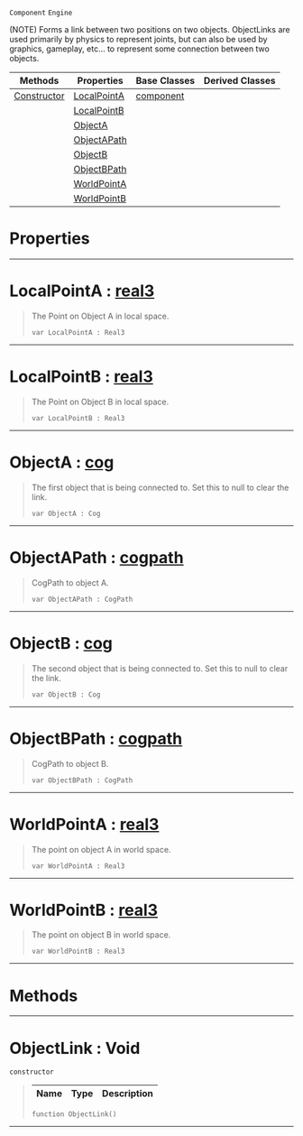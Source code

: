  `Component` `Engine`



(NOTE) Forms a link between two positions on two objects. ObjectLinks are used primarily by physics to represent joints, but can also be used by graphics, gameplay, etc... to represent some connection between two objects.

|Methods|Properties|Base Classes|Derived Classes|
|---|---|---|---|
|[ Constructor](https://github.com/ZilchEngine/ZilchDocs/blob/master/code_reference/class_reference/objectlink.md#objectlink-void)|[ LocalPointA](https://github.com/ZilchEngine/ZilchDocs/blob/master/code_reference/class_reference/objectlink.md#localpointa-zilch-engine)|[component](https://github.com/ZilchEngine/ZilchDocs/blob/master/code_reference/class_reference/component.md)| |
| |[ LocalPointB](https://github.com/ZilchEngine/ZilchDocs/blob/master/code_reference/class_reference/objectlink.md#localpointb-zilch-engine)| | |
| |[ ObjectA](https://github.com/ZilchEngine/ZilchDocs/blob/master/code_reference/class_reference/objectlink.md#objecta-zilch-engine-docu)| | |
| |[ ObjectAPath](https://github.com/ZilchEngine/ZilchDocs/blob/master/code_reference/class_reference/objectlink.md#objectapath-zilch-engine)| | |
| |[ ObjectB](https://github.com/ZilchEngine/ZilchDocs/blob/master/code_reference/class_reference/objectlink.md#objectb-zilch-engine-docu)| | |
| |[ ObjectBPath](https://github.com/ZilchEngine/ZilchDocs/blob/master/code_reference/class_reference/objectlink.md#objectbpath-zilch-engine)| | |
| |[ WorldPointA](https://github.com/ZilchEngine/ZilchDocs/blob/master/code_reference/class_reference/objectlink.md#worldpointa-zilch-engine)| | |
| |[ WorldPointB](https://github.com/ZilchEngine/ZilchDocs/blob/master/code_reference/class_reference/objectlink.md#worldpointb-zilch-engine)| | |


 #  Properties


---  
 #  LocalPointA : [real3](https://github.com/ZilchEngine/ZilchDocs/blob/master/code_reference/nada_base_types/real3.md)

> The Point on Object A in local space.
> ``` lang=cpp, name=Nada
> var LocalPointA : Real3


---  
 #  LocalPointB : [real3](https://github.com/ZilchEngine/ZilchDocs/blob/master/code_reference/nada_base_types/real3.md)

> The Point on Object B in local space.
> ``` lang=cpp, name=Nada
> var LocalPointB : Real3


---  
 #  ObjectA : [cog](https://github.com/ZilchEngine/ZilchDocs/blob/master/code_reference/class_reference/cog.md)

> The first object that is being connected to. Set this to null to clear the link.
> ``` lang=cpp, name=Nada
> var ObjectA : Cog


---  
 #  ObjectAPath : [cogpath](https://github.com/ZilchEngine/ZilchDocs/blob/master/code_reference/class_reference/cogpath.md)

> CogPath to object A.
> ``` lang=cpp, name=Nada
> var ObjectAPath : CogPath


---  
 #  ObjectB : [cog](https://github.com/ZilchEngine/ZilchDocs/blob/master/code_reference/class_reference/cog.md)

> The second object that is being connected to. Set this to null to clear the link.
> ``` lang=cpp, name=Nada
> var ObjectB : Cog


---  
 #  ObjectBPath : [cogpath](https://github.com/ZilchEngine/ZilchDocs/blob/master/code_reference/class_reference/cogpath.md)

> CogPath to object B.
> ``` lang=cpp, name=Nada
> var ObjectBPath : CogPath


---  
 #  WorldPointA : [real3](https://github.com/ZilchEngine/ZilchDocs/blob/master/code_reference/nada_base_types/real3.md)

> The point on object A in world space.
> ``` lang=cpp, name=Nada
> var WorldPointA : Real3


---  
 #  WorldPointB : [real3](https://github.com/ZilchEngine/ZilchDocs/blob/master/code_reference/nada_base_types/real3.md)

> The point on object B in world space.
> ``` lang=cpp, name=Nada
> var WorldPointB : Real3


---  
 #  Methods


---  
 #  ObjectLink : Void

 `constructor`

> 
> |Name|Type|Description|
> |---|---|---|
> ``` lang=cpp, name=Nada
> function ObjectLink()
> ``` 


---  
 

 